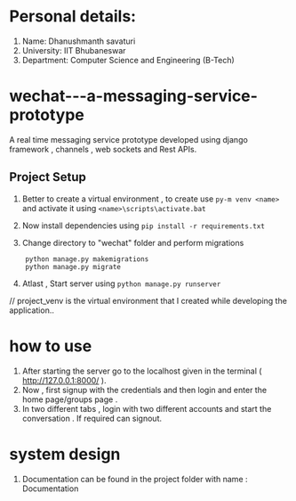 # Personal details:
 1. Name: Dhanushmanth savaturi
 2. University: IIT Bhubaneswar
 3. Department: Computer Science and Engineering (B-Tech)


# wechat---a-messaging-service-prototype
A real time messaging service prototype developed using django framework , channels , web sockets and Rest APIs.

## Project Setup

1. Better to create a virtual environment , to create use `py-m venv <name>`
and activate it using `<name>\scripts\activate.bat`

2. Now install dependencies using `pip install -r requirements.txt`

3. Change directory to "wechat" folder and perform migrations
```
    python manage.py makemigrations
    python manage.py migrate
```
4. Atlast , Start server using `python manage.py runserver`

// project_venv is the virtual environment that I created while developing the application..

# how to use 
1. After starting the server go to the localhost given in the terminal ( http://127.0.0.1:8000/ ).
2. Now , first signup with the credentials and then login and enter the home page/groups page .
3. In two different tabs , login with two different accounts and start the conversation . If required can signout.

# system design 
 1. Documentation can be found in the project folder with name : Documentation 
